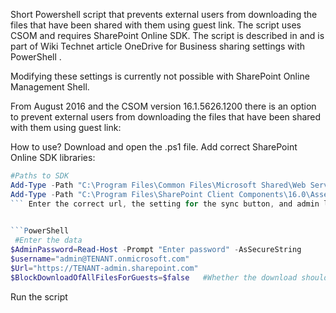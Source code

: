 Short Powershell script that prevents external users from downloading the files that have been shared with them using guest link. The script uses CSOM and requires SharePoint Online SDK. The script is described in and is part of Wiki Technet article OneDrive for Business sharing settings with PowerShell .

Modifying these settings is currently not possible with SharePoint Online Management Shell.

 

 


From August 2016 and the CSOM version 16.1.5626.1200 there is an option to prevent external users from downloading the files that have been shared with them using guest link:
  

 

 

 

 

 

 

How to use?
Download and open the .ps1 file.
Add correct SharePoint Online SDK libraries:
 

```PowerShell
#Paths to SDK 
Add-Type -Path "C:\Program Files\Common Files\Microsoft Shared\Web Server Extensions\16\ISAPI\Microsoft.SharePoint.Client.dll" 
Add-Type -Path "C:\Program Files\SharePoint Client Components\16.0\Assemblies\Microsoft.Online.SharePoint.Client.Tenant.dll" 
``` Enter the correct url, the setting for the sync button, and admin login. You will be additionally prompted for the password. Do not enter it in the file: 
 

```PowerShell
 #Enter the data 
$AdminPassword=Read-Host -Prompt "Enter password" -AsSecureString 
$username="admin@TENANT.onmicrosoft.com" 
$Url="https://TENANT-admin.sharepoint.com" 
$BlockDownloadOfAllFilesForGuests=$false   #Whether the download should be allowed 
``` 
  Run the script
 

 

 
